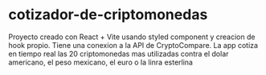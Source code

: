 # cotizador-de-criptomonedas
Proyecto creado con React + Vite usando styled component y creacion de hook propio. Tiene una conexion a la API de CryptoCompare.
La app cotiza en tiempo real las 20 criptomonedas mas utilizadas contra el dolar americano, el peso mexicano, el euro o la linra esterlina
